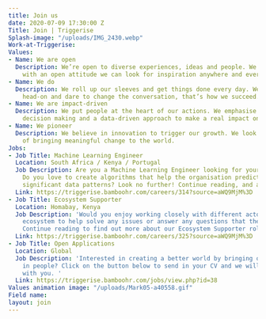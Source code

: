 ```yaml
---
title: Join us
date: 2020-07-09 17:30:00 Z
Title: Join | Triggerise
Splash-image: "/uploads/IMG_2430.webp"
Work-at-Triggerise: 
Values:
- Name: We are open
  Description: We’re open to diverse experiences, ideas and people. We believe that
    with an open attitude we can look for inspiration anywhere and everywhere.
- Name: We do
  Description: We roll up our sleeves and get things done every day. We tackle challenges
    head-on and dare to change the conversation, that’s how we succeed.
- Name: We are impact-driven
  Description: We put people at the heart of our actions. We emphasise evidence-based
    decision making and a data-driven approach to make a real impact on the ground.
- Name: We pioneer
  Description: We believe in innovation to trigger our growth. We look for new possibilities
    of bringing meaningful change to the world.
Jobs:
- Job Title: Machine Learning Engineer
  Location: South Africa / Kenya / Portugal
  Job Description: Are you a Machine Learning Engineer looking for your next challenge?
    Do you love to create algorithms that help the organisation predict and detect
    significant data patterns? Look no further! Continue reading, and apply!
  Link: https://triggerise.bamboohr.com/careers/314?source=aWQ9MjM%3D
- Job Title: Ecosystem Supporter
  Location: Homabay, Kenya
  Job Description: 'Would you enjoy working closely with different actors in the Triggerise
    ecosystem to help solve any issues or answer any questions that they may have?
    Continue reading to find out more about our Ecosystem Supporter role! '
  Link: https://triggerise.bamboohr.com/careers/325?source=aWQ9MjM%3D
- Job Title: Open Applications
  Location: Global
  Job Description: 'Interested in creating a better world by bringing out the best
    in people? Click on the button below to send in your CV and we will get in touch
    with you. '
  Link: https://triggerise.bamboohr.com/jobs/view.php?id=38
Values animation image: "/uploads/Mark05-a40558.gif"
Field name: 
layout: join
---
```


